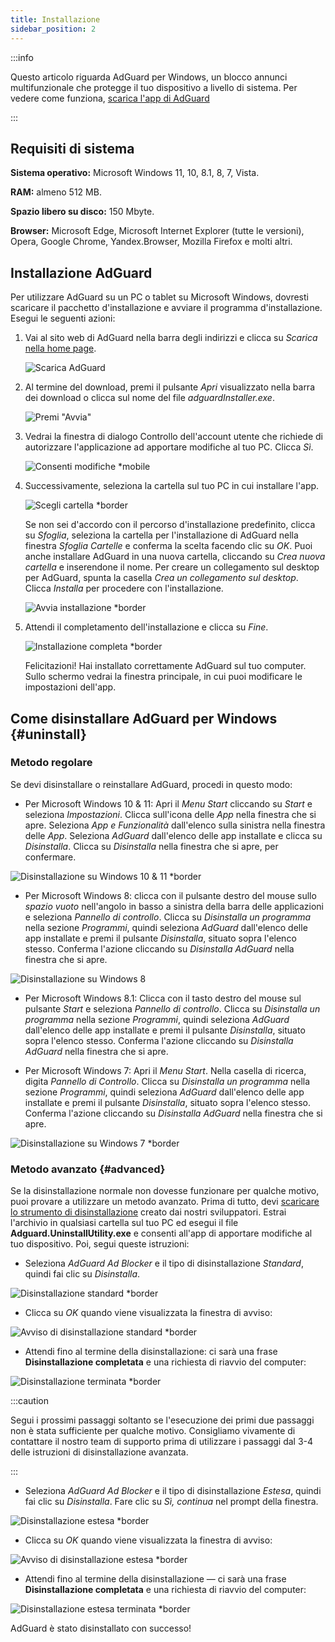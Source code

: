 ```yaml
---
title: Installazione
sidebar_position: 2
---
```


:::info

Questo articolo riguarda AdGuard per Windows, un blocco annunci multifunzionale che protegge il tuo dispositivo a livello di sistema. Per vedere come funziona, [scarica l'app di AdGuard](https://agrd.io/download-kb-adblock)

:::

## Requisiti di sistema

**Sistema operativo:** Microsoft Windows 11, 10, 8.1, 8, 7, Vista.

**RAM:** almeno 512 MB.

**Spazio libero su disco:** 150 Mbyte.

**Browser:** Microsoft Edge, Microsoft Internet Explorer (tutte le versioni), Opera, Google Chrome, Yandex.Browser, Mozilla Firefox e molti altri.

## Installazione AdGuard

Per utilizzare AdGuard su un PC o tablet su Microsoft Windows, dovresti scaricare il pacchetto d'installazione e avviare il programma d'installazione. Esegui le seguenti azioni:

1. Vai al sito web di AdGuard [](http://adguard.com) nella barra degli indirizzi e clicca su *Scarica* [nella home page](https://adguard.com/download.html?auto=1).

   ![Scarica AdGuard](https://cdn.adtidy.org/content/kb/ad_blocker/windows/installation/download-from-website.png)

2. Al termine del download, premi il pulsante *Apri* visualizzato nella barra dei download o clicca sul nome del file *adguardInstaller.exe*.

   ![Premi "Avvia"](https://cdn.adtidy.org/content/kb/ad_blocker/windows/installation/click-download.png)

3. Vedrai la finestra di dialogo Controllo dell'account utente che richiede di autorizzare l'applicazione ad apportare modifiche al tuo PC. Clicca *Sì*.

   ![Consenti modifiche *mobile](https://cdn.adtidy.org/content/kb/ad_blocker/windows/installation/allow-changes.png)

4. Successivamente, seleziona la cartella sul tuo PC in cui installare l'app.

   ![Scegli cartella *border](https://cdn.adtidy.org/content/kb/ad_blocker/windows/installation/install-wizard.png)

   Se non sei d'accordo con il percorso d'installazione predefinito, clicca su *Sfoglia*, seleziona la cartella per l'installazione di AdGuard nella finestra *Sfoglia Cartelle* e conferma la scelta facendo clic su *OK*. Puoi anche installare AdGuard in una nuova cartella, cliccando su *Crea nuova cartella* e inserendone il nome. Per creare un collegamento sul desktop per AdGuard, spunta la casella *Crea un collegamento sul desktop*. Clicca *Installa* per procedere con l'installazione.

   ![Avvia installazione *border](https://cdn.adtidy.org/content/kb/ad_blocker/windows/installation/start-install.png)

5. Attendi il completamento dell'installazione e clicca su *Fine*.

   ![Installazione completa *border](https://cdn.adtidy.org/content/kb/ad_blocker/windows/installation/finish-install.png)

   Felicitazioni! Hai installato correttamente AdGuard sul tuo computer. Sullo schermo vedrai la finestra principale, in cui puoi modificare le impostazioni dell'app.

## Come disinstallare AdGuard per Windows {#uninstall}

### Metodo regolare

Se devi disinstallare o reinstallare AdGuard, procedi in questo modo:

- Per Microsoft Windows 10 & 11: Apri il *Menu Start* cliccando su *Start* e seleziona *Impostazioni*. Clicca sull'icona delle *App* nella finestra che si apre. Seleziona *App e Funzionalità* dall'elenco sulla sinistra nella finestra delle *App*. Seleziona *AdGuard* dall'elenco delle app installate e clicca su *Disinstalla*. Clicca su *Disinstalla* nella finestra che si apre, per confermare.

![Disinstallazione su Windows 10 & 11 *border](https://cdn.adtidy.org/content/kb/ad_blocker/windows/installation/win10-uninstall.png)

- Per Microsoft Windows 8: clicca con il pulsante destro del mouse sullo *spazio vuoto* nell'angolo in basso a sinistra della barra delle applicazioni e seleziona *Pannello di controllo*. Clicca su *Disinstalla un programma* nella sezione *Programmi*, quindi seleziona *AdGuard* dall'elenco delle app installate e premi il pulsante *Disinstalla*, situato sopra l'elenco stesso. Conferma l'azione cliccando su *Disinstalla AdGuard* nella finestra che si apre.

![Disinstallazione su Windows 8](https://cdn.adtidy.org/content/kb/ad_blocker/windows/installation/win8-uninstall.png)

- Per Microsoft Windows 8.1: Clicca con il tasto destro del mouse sul pulsante *Start* e seleziona *Pannello di controllo*. Clicca su *Disinstalla un programma* nella sezione *Programmi*, quindi seleziona *AdGuard* dall'elenco delle app installate e premi il pulsante *Disinstalla*, situato sopra l'elenco stesso. Conferma l'azione cliccando su *Disinstalla AdGuard* nella finestra che si apre.

- Per Microsoft Windows 7: Apri il *Menu Start*. Nella casella di ricerca, digita *Pannello di Controllo*. Clicca su *Disinstalla un programma* nella sezione *Programmi*, quindi seleziona *AdGuard* dall'elenco delle app installate e premi il pulsante *Disinstalla*, situato sopra l'elenco stesso. Conferma l'azione cliccando su *Disinstalla AdGuard* nella finestra che si apre.

![Disinstallazione su Windows 7 *border](https://cdn.adtidy.org/content/kb/ad_blocker/windows/installation/win7-uninstall.png)

### Metodo avanzato {#advanced}

Se la disinstallazione normale non dovesse funzionare per qualche motivo, puoi provare a utilizzare un metodo avanzato. Prima di tutto, devi [scaricare lo strumento di disinstallazione](https://cdn.adtidy.org/distr/windows/Uninstall_Utility.zip) creato dai nostri sviluppatori. Estrai l'archivio in qualsiasi cartella sul tuo PC ed esegui il file **Adguard.UninstallUtility.exe** e consenti all'app di apportare modifiche al tuo dispositivo. Poi, segui queste istruzioni:

- Seleziona *AdGuard Ad Blocker* e il tipo di disinstallazione *Standard*, quindi fai clic su *Disinstalla*.

![Disinstallazione standard *border](https://cdn.adtidy.org/content/kb/ad_blocker/windows/installation/ab_standard.jpg)

- Clicca su *OK* quando viene visualizzata la finestra di avviso:

![Avviso di disinstallazione standard *border](https://cdn.adtidy.org/content/kb/ad_blocker/windows/installation/ab_extended_warning.jpg)

- Attendi fino al termine della disinstallazione: ci sarà una frase **Disinstallazione completata** e una richiesta di riavvio del computer:

![Disinstallazione terminata *border](https://cdn.adtidy.org/content/kb/ad_blocker/windows/installation/ab_standard_complete.jpg)

:::caution

Segui i prossimi passaggi soltanto se l'esecuzione dei primi due passaggi non è stata sufficiente per qualche motivo. Consigliamo vivamente di contattare il nostro team di supporto prima di utilizzare i passaggi dal 3-4 delle istruzioni di disinstallazione avanzata.

:::

- Seleziona *AdGuard Ad Blocker* e il tipo di disinstallazione *Estesa*, quindi fai clic su *Disinstalla*. Fare clic su *Sì, continua* nel prompt della finestra.

![Disinstallazione estesa *border](https://cdn.adtidy.org/content/kb/ad_blocker/windows/installation/ab_extended.jpg)

- Clicca su *OK* quando viene visualizzata la finestra di avviso:

![Avviso di disinstallazione estesa *border](https://cdn.adtidy.org/content/kb/ad_blocker/windows/installation/ab_extended_warning.jpg)

- Attendi fino al termine della disinstallazione — ci sarà una frase **Disinstallazione completata** e una richiesta di riavvio del computer:

![Disinstallazione estesa terminata *border](https://cdn.adtidy.org/content/kb/ad_blocker/windows/installation/ab_extended_complete.jpg)

AdGuard è stato disinstallato con successo!
